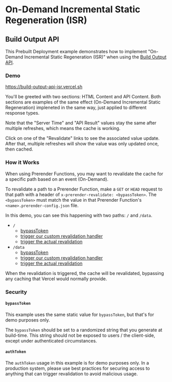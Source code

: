 # On-Demand Incremental Static Regeneration (ISR)

## Build Output API

This Prebuilt Deployment example demonstrates how to implement "On-Demand Incremental Static Regeneration (ISR)" when using the [Build Output API](https://vercel.com/docs/build-output-api/v3).

### Demo

https://build-output-api-isr.vercel.sh

You'll be greeted with two sections: HTML Content and API Content. Both sections are examples of the same effect (On-Demand Incremental Static Regeneration) impleneted in the same way, just applied to different response types.

Note that the "Server Time" and "API Result" values stay the same after multiple refreshes, which means the cache is working.

Click on one of the "Revalidate" links to see the associated value update. After that, multiple refreshes will show the value was only updated once, then cached.

### How it Works

When using Prerender Functions, you may want to revalidate the cache for a specific path based on an event (On-Demand).

To revalidate a path to a Prerender Function, make a `GET` or `HEAD` request to that path with a header of `x-prerender-revalidate: <bypassToken>`. The `<bypassToken>` must match the value in that Prerender Function's `<name>.prerender-config.json` file.

In this demo, you can see this happening with two paths: `/` and `/data`.

- `/`
  - [bypassToken](./.vercel/output/functions/index.prerender-config.json#L4)
  - [trigger our custom revalidation handler](./.vercel/output/functions/index.func/index.js#L19)
  - [trigger the actual revalidation](./.vercel/output/functions/revalidate.func/index.js#L23)
- `/data`
  - [bypassToken](./.vercel/output/functions/data.prerender-config.json#L4)
  - [trigger our custom revalidation handler](./.vercel/output/functions/index.func/index.js#L29)
  - [trigger the actual revalidation](./.vercel/output/functions/revalidate.func/index.js#L23)

When the revalidation is triggered, the cache will be revalidated, bypassing any caching that Vercel would normally provide.

### Security

#### `bypassToken`

This example uses the same static value for `bypassToken`, but that's for demo purposes only.

The `bypassToken` should be set to a randomized string that you generate at build-time. This string should not be exposed to users / the client-side, except under authenticated circumstances.

#### `authToken`

The `authToken` usage in this example is for demo purposes only. In a production system, please use best practices for securing access to anything that can trigger revalidation to avoid malicious usage.
